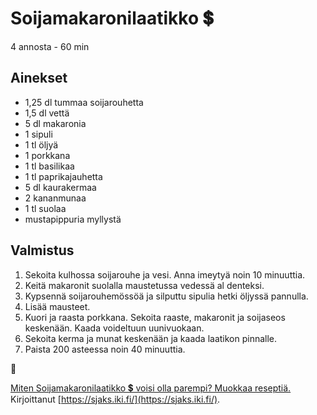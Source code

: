 # Soijamakaronilaatikko 💲
4 annosta - 60 min


## Ainekset
- 1,25 dl tummaa soijarouhetta
- 1,5 dl vettä
- 5 dl makaronia
- 1 sipuli
- 1 tl öljyä
- 1 porkkana
- 1 tl basilikaa
- 1 tl paprikajauhetta
- 5 dl kaurakermaa
- 2 kananmunaa
- 1 tl suolaa
- mustapippuria myllystä


## Valmistus
1. Sekoita kulhossa soijarouhe ja vesi. Anna imeytyä noin 10 minuuttia.
2. Keitä makaronit suolalla maustetussa vedessä al denteksi.
3. Kypsennä soijarouhemössöä ja silputtu sipulia hetki öljyssä pannulla.
4. Lisää mausteet.
5. Kuori ja raasta porkkana. Sekoita raaste, makaronit ja soijaseos keskenään. Kaada voideltuun uunivuokaan.
6. Sekoita kerma ja munat keskenään ja kaada laatikon pinnalle.
7. Paista 200 asteessa noin 40 minuuttia.

🥚

[Miten Soijamakaronilaatikko 💲 voisi olla parempi? Muokkaa reseptiä.](https://github.com/sjaks/cookbook/edit/master/src/soijamakaronilaatikko.md)  
Kirjoittanut [https://sjaks.iki.fi/](https://sjaks.iki.fi/).